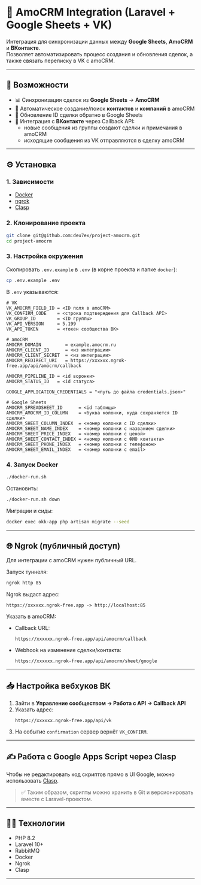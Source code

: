 # 🚀 AmoCRM Integration (Laravel + Google Sheets + VK)

Интеграция для синхронизации данных между **Google Sheets**, **AmoCRM** и **ВКонтакте**.  
Позволяет автоматизировать процесс создания и обновления сделок, а также связать переписку в VK с amoCRM.

---

## 📌 Возможности

- 📊 Синхронизация сделок из **Google Sheets** → **AmoCRM**
- 👤 Автоматическое создание/поиск **контактов** и **компаний** в amoCRM
- 🔄 Обновление ID сделки обратно в Google Sheets
- 💬 Интеграция с **ВКонтакте** через Callback API:
    - новые сообщения из группы создают сделки и примечания в amoCRM
    - исходящие сообщения из VK отправляются в сделку amoCRM

---

## ⚙️ Установка

### 1. Зависимости
- [Docker][docker-install]
- [ngrok][ngrok]
- [Clasp][clasp]

### 2. Клонирование проекта
```bash
git clone git@github.com:deu7ex/project-amocrm.git
cd project-amocrm
```

### 3. Настройка окружения
Скопировать `.env.example` в `.env` (в корне проекта и папке `docker`):

```bash
cp .env.example .env
```

В `.env` указываются:

```dotenv
# VK
VK_AMOCRM_FIELD_ID = <ID поля в amoCRM>
VK_CONFIRM_CODE    = <строка подтверждения для Callback API>
VK_GROUP_ID        = <ID группы>
VK_API_VERSION     = 5.199
VK_API_TOKEN       = <токен сообщества ВК>

# amoCRM
AMOCRM_DOMAIN         = example.amocrm.ru
AMOCRM_CLIENT_ID      = <из интеграции>
AMOCRM_CLIENT_SECRET  = <из интеграции>
AMOCRM_REDIRECT_URI   = https://xxxxxx.ngrok-free.app/api/amocrm/callback

AMOCRM_PIPELINE_ID = <id воронки>
AMOCRM_STATUS_ID   = <id статуса>

GOOGLE_APPLICATION_CREDENTIALS = "<путь до файла credentials.json>"

# Google Sheets
AMOCRM_SPREADSHEET_ID      = <id таблицы>
AMOCRM_AMOCRM_ID_COLUMN    = <буква колонки, куда сохраняется ID сделки>
AMOCRM_SHEET_COLUMN_INDEX  = <номер колонки с ID сделки>
AMOCRM_SHEET_NAME_INDEX    = <номер колонки с названием сделки>
AMOCRM_SHEET_PRICE_INDEX   = <номер колонки с ценой>
AMOCRM_SHEET_CONTACT_INDEX = <номер колонки с ФИО контакта>
AMOCRM_SHEET_PHONE_INDEX   = <номер колонки с телефоном>
AMOCRM_SHEET_EMAIL_INDEX   = <номер колонки с email>
```

### 4. Запуск Docker
```bash
./docker-run.sh
```

Остановить:
```bash
./docker-run.sh down
```

Миграции и сиды:
```bash
docker exec okk-app php artisan migrate --seed
```

---

## 🌐 Ngrok (публичный доступ)

Для интеграции с amoCRM нужен публичный URL.

Запуск туннеля:
```bash
ngrok http 85
```

Ngrok выдаст адрес:
```
https://xxxxxx.ngrok-free.app -> http://localhost:85
```

Указать в amoCRM:
- Callback URL:
  ```
  https://xxxxxx.ngrok-free.app/api/amocrm/callback
  ```
- Webhook на изменение сделки/контакта:
  ```
  https://xxxxxx.ngrok-free.app/api/amocrm/sheet/google
  ```

---

## 📥 Настройка вебхуков ВК

1. Зайти в **Управление сообществом → Работа с API → Callback API**
2. Указать адрес:
   ```
   https://xxxxxx.ngrok-free.app/api/vk
   ```
3. На событие `confirmation` сервер вернёт `VK_CONFIRM`.

---

## ✍️ Работа с Google Apps Script через Clasp

Чтобы не редактировать код скриптов прямо в UI Google, можно использовать [Clasp][clasp].


> ✅ Таким образом, скрипты можно хранить в Git и версионировать вместе с Laravel-проектом.

---

## 👨‍💻 Технологии

- PHP 8.2
- Laravel 10+
- RabbitMQ
- Docker
- Ngrok
- Clasp

---

[docker-install]: https://docs.docker.com/install/#supported-platforms
[ngrok]: https://ngrok.com/
[clasp]: https://github.com/deu7ex/amo-sync

